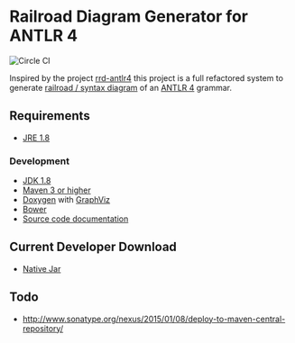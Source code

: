 # Railroad Diagram Generator for ANTLR 4

![Circle CI](https://circleci.com/gh/flashpixx/RRD-ANTLR4.svg?style=shield)

Inspired by the project [rrd-antlr4](https://github.com/bkiers/rrd-antlr4) this project is a full refactored system to generate [railroad / syntax diagram](https://en.wikipedia.org/wiki/Syntax_diagram) of an [ANTLR 4](http://www.antlr.org/) grammar.


## <a name="requirement">Requirements</a>

* [JRE 1.8](http://www.java.com/)

### <a name="development">Development</a>

* [JDK 1.8](http://www.oracle.com/technetwork/java/javase/downloads/)
* [Maven 3 or higher](http://maven.apache.org/)
* [Doxygen](http://www.doxygen.org/) with [GraphViz](http://www.graphviz.org/)
* [Bower](http://bower.io/)
* [Source code documentation](http://flashpixx.github.io/RRD-ANTLR4/)


## <a name="download">Current Developer Download</a>

* [Native Jar](https://github.com/flashpixx/RRD-ANTLR4/raw/binary-master/RRD-ANTLR4-0.1.jar)

## <a name="todo">Todo</a>

* http://www.sonatype.org/nexus/2015/01/08/deploy-to-maven-central-repository/
